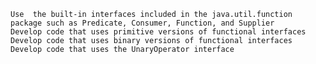 
    Use  the built-in interfaces included in the java.util.function package such as Predicate, Consumer, Function, and Supplier
    Develop code that uses primitive versions of functional interfaces
    Develop code that uses binary versions of functional interfaces
    Develop code that uses the UnaryOperator interface
